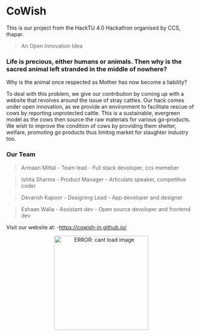 # CoWish #
This is our project from the HackTU 4.0 Hackathon organised by CCS, thapar. 
> An Open Innovation Idea

### Life is precious, either humans or animals. Then why is the sacred animal left stranded in the middle of nowhere? ###
Why is the animal once respected as Mother has now become a liability? 

To deal with this problem, we give our contribution by coming up with a website that revolves around the issue of stray cattles.
Our hack comes under open innovation, as we provide an environment to facilitate rescue of cows  by reporting unprotected cattle. This is a sustainable, evergreen model as the cows then source the raw materials for various go-products. 
We wish to improve the condition of cows by providing them shelter, welfare, promoting go products thus limitng market for slaughter industry too.

### Our Team ###
> Armaan Mittal - Team lead - Full stack devoloper, ccs memeber

> Ishita Sharma - Product Manager - Articulate speaker, competitive coder

> Devansh Kapoor - Designing Lead - App devoloper and designer

> Eshaan Walia - Assistant dev - Open source devoloper and frontend dev


Visit our website at:
-https://cowish-in.github.io/

<p align="center">
  <img src="https://media.giphy.com/media/FT6DYlscgddh8cTR6d/giphy.gif" alt="ERROR: cant load image" width="250" height="250"/>
</p>
